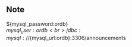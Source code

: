 Note
---

${mysql_password:ordb}<br>
${mysql_user:ordb}<br>
jdbc:mysql://${mysql_url:ordb}:3306/announcements
